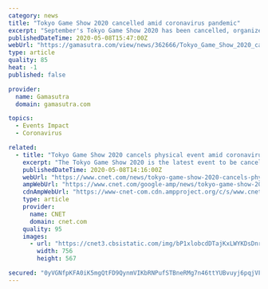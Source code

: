 ```yaml
---
category: news
title: "Tokyo Game Show 2020 cancelled amid coronavirus pandemic"
excerpt: "September's Tokyo Game Show 2020 has been cancelled, organizers announced Thursday. It's the latest major cancellation of a game industry event--the annual TGS typically hosts hundreds of thousands of attendees."
publishedDateTime: 2020-05-08T15:47:00Z
webUrl: "https://gamasutra.com/view/news/362666/Tokyo_Game_Show_2020_cancelled_amid_coronavirus_pandemic.php"
type: article
quality: 85
heat: -1
published: false

provider:
  name: Gamasutra
  domain: gamasutra.com

topics:
  - Events Impact
  - Coronavirus

related:
  - title: "Tokyo Game Show 2020 cancels physical event amid coronavirus pandemic"
    excerpt: "The Tokyo Game Show 2020 is the latest event to be cancelled amid the ongoing coronavirus pandemic. The annual video game show won't have a physical event this year, organizers said on Friday, though they are planning an online alternative."
    publishedDateTime: 2020-05-08T14:16:00Z
    webUrl: "https://www.cnet.com/news/tokyo-game-show-2020-cancels-physical-event-amid-coronavirus-pandemic/"
    ampWebUrl: "https://www.cnet.com/google-amp/news/tokyo-game-show-2020-cancels-physical-event-amid-coronavirus-pandemic/"
    cdnAmpWebUrl: "https://www-cnet-com.cdn.ampproject.org/c/s/www.cnet.com/google-amp/news/tokyo-game-show-2020-cancels-physical-event-amid-coronavirus-pandemic/"
    type: article
    provider:
      name: CNET
      domain: cnet.com
    quality: 95
    images:
      - url: "https://cnet3.cbsistatic.com/img/bP1xlobcdDTajKxLWYKDsDnrUBM=/756x567/2020/05/08/c90e4484-024c-4012-990f-ff1632403093/tgs-gettyimages-1167451970.jpg"
        width: 756
        height: 567

secured: "0yVGNfpKFA0iK5mgQtFD9QynmVIKbRNPufSTBneRMg7n46ttYUBvuyj6pqjVFINUBMaGheDi5oYLvLhsAIpS0s6PwljMkwOnWceoYeMVXaJVjMiYiYd07QaTsz6Tp2ZDxQZC7ubk4ubqK7L15p0y4P/BmnpjFr+yvdKF6TjfSveFLSx6yftEyrHv/FoCSlpS+HOe65jUNjIL66bRMFAVK+o5XfI3V7M620zKTaLa3+YHfXhbsuYSNzxqQ6z+N9NnuofAdX3sapXcOFqjjpKCqglEAMdHFWqfc07tlCLytJFeWu0HxnrRfv5b4p3U2oe5KtXTRdydVBrq/WCDDt4eSit0jmoqE1znKgbFK/bpBueoofOVVkFI2Q1jujCabDM0INO15Ks4AtvB1R+4xaBi8S4PGfRTMVafNmxeC4npcZnbovsL9mMcwu7379wdODDTu2+scmawLq0C83KWF2a9tQEpIZY41nNfAoZp6FmiSRQ=;cu8VImFGmZ4jLCbkgV8mBQ=="
---
```


